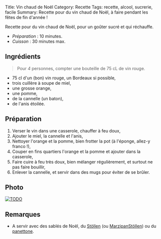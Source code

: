 Title: Vin chaud de Noël
Category: Recette
Tags: recette, alcool, sucrerie, facile
Summary: Recette pour du vin chaud de Noël, à faire pendant les fêtes de fin d'année !

Recette pour du vin chaud de Noël, pour un goûter sucré et qui réchauffe.

- *Préparation* : 10 minutes.
- *Cuisson* : 30 minutes max.

## Ingrédients
> Pour *4* personnes, compter une bouteille de 75 cL de vin rouge.

- 75 cl d'un (bon) vin rouge, un Bordeaux si possible,
- trois cuillère à soupe de miel,
- une grosse orange,
- une pomme,
- de la cannelle (un baton),
- de l'anis étoilée.

## Préparation
1. Verser le vin dans une casserole, chauffer à feu doux,
2. Ajouter le miel, la cannelle et l'anis,
3. Nettoyer l'orange et la pomme, bien frotter la pot (à l'éponge, allez-y franco !),
4. Couper en fins quartiers l'orange et la pomme et ajouter dans la casserole,
5. Faire cuire à feu très doux, bien mélanger régulièrement, et surtout ne pas faire bouillir,
6. Enlever la cannelle, et servir dans des mugs pour éviter de se brûler.

## Photo
[![TODO]({filename}images/blank.png)](#)

## Remarques
- A servir avec des sablés de Noël, du [Stöllen](https://fr.wikipedia.org/wiki/Christstollen) (ou [MarzipanStöllen](http://www.marmiton.org/recettes/recette_marzipanstollen-allemagne_43602.aspx)) ou du [panettone](https://fr.wikipedia.org/wiki/Panettone).
